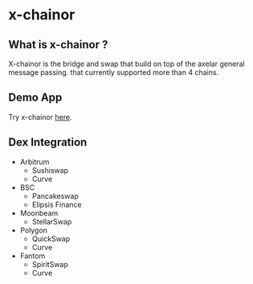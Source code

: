# x-chainor

## What is x-chainor ?
X-chainor is the bridge and swap that build on top of the axelar general message passing. that currently supported more than 4 chains.

## Demo App
  Try x-chainor [here](https://kaleidoscopic-fairy-9fb69f.netlify.app/).
  
## Dex Integration
- Arbitrum
  - Sushiswap
  - Curve
- BSC
  - Pancakeswap
  - Elipsis Finance
- Moonbeam
  - StellarSwap
- Polygon
  - QuickSwap
  - Curve
- Fantom
  - SpiritSwap
  - Curve

